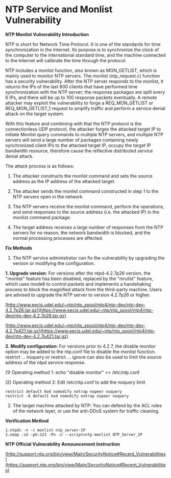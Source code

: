 # NTP Service and Monlist Vulnerability

**NTP Monlist Vulnerability Introduction**

NTP is short for Network Time Protocol. It is one of the standards for time synchronization in the Internet. Its purpose is to synchronize the clock of the computer to the international standard time, and the machine connected to the Internet will calibrate the time through the protocol.

NTP includes a monlist function, also known as MON_GETLIST, which is mainly used to monitor NTP servers. The monlist (ntp_request.c) function has a security vulnerability. After the NTP server responds to the monlist, it returns the IPs of the last 600 clients that have performed time synchronization with the NTP server; the response packages are split every 6 IPs, and there will be up to 100 response packets eventually. A remote attacker may exploit the vulnerability to forge a REQ_MON_GETLIST or REQ_MON_GETLIST_1 request to amplify traffic and perform a service denial attack on the target system.

With this feature and combining with that the NTP protocol is the connectionless UDP protocol, the attacker forges the attacked target IP to initiate Monlist query commands to multiple NTP servers, and multiple NTP servers will send a large number of packages containing newly synchronized client IPs to the attacked target IP, occupy the target IP bandwidth resource, therefore cause the reflective distributed service denial attack.

The attack process is as follows:

1. The attacker constructs the monlist command and sets the source address as the IP address of the attacked target.

2. The attacker sends the monlist command constructed in step 1 to the NTP servers open in the network.

3. The NTP servers receive the monlist command, perform the operations, and send responses to the source address (i.e. the attacked IP) in the monlist command package.

4. The target address receives a large number of responses from the NTP servers for no reason, the network bandwidth is blocked, and the normal processing processes are affected.

**Fix Methods**

1. The NTP service administrator can fix the vulnerability by upgrading the version or modifying the configuration.

**1. Upgrade version**: For versions after the ntpd-4.2.7p26 version, the "monlist" feature has been disabled, replaced by the "mrulist" feature, which uses mode6 to control packets and implements a handshaking process to block the magnified attack from the third-party machine. Users are advised to upgrade the NTP server to version 4.2.7p26 or higher.

[http://www.eecis.udel.edu/~ntp/ntp_spool/ntp4/ntp-dev/ntp-dev-4.2.7p26.tar.gz](https://www.eecis.udel.edu/~ntp/ntp_spool/ntp4/ntp-dev/ntp-dev-4.2.7p26.tar.gz)

[http://www.eecis.udel.edu/~ntp/ntp_spool/ntp4/ntp-dev/ntp-dev-4.2.7p421.tar.gz](https://www.eecis.udel.edu/~ntp/ntp_spool/ntp4/ntp-dev/ntp-dev-4.2.7p421.tar.gz)

**2. Modify configuration**: For versions prior to 4.2.7, the disable monitor option may be added to the ntp.conf file to disable the monlist function. restrict ... noquery or restrict ... ignore can also be used to limit the source address of the ntpd service response.

(1) Operating method 1: echo "disable monitor" >> /etc/ntp.conf

(2) Operating method 2: Edit /etc/ntp.conf to add the noquery limit

```
restrict default kod nomodify notrap nopeer noquery
restrict -6 default kod nomodify notrap nopeer noquery
```

2. The target machine attacked by NTP: You can defend by the ACL rules of the network layer, or use the anti-DDoS system for traffic cleaning.

**Verification Method**

```
1.ntpdc -n -c monlist ntp_server-IP 
2.nmap -sU -pU:123 -Pn -n --script=ntp-monlist NTP_Server_IP 
```

**NTP Official Vulnerability Announcement Instruction**

[http://support.ntp.org/bin/view/Main/SecurityNotice#Recent_Vulnerabilities](https://support.ntp.org/bin/view/Main/SecurityNotice#Recent_Vulnerabilities)
